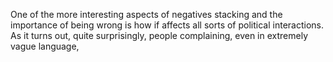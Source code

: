 One of the more interesting aspects of negatives stacking and the importance of being wrong is how if affects all sorts of political interactions. As it turns out, quite surprisingly, people complaining, even in extremely vague language, 